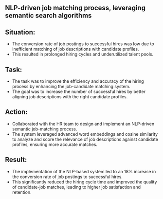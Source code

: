 
## NLP-driven job matching process, leveraging semantic search algorithms

## Situation:

- The conversion rate of job postings to successful hires was low due to inefficient matching of job descriptions with candidate profiles. 
- This resulted in prolonged hiring cycles and underutilized talent pools.

## Task:

- The task was to improve the efficiency and accuracy of the hiring process by enhancing the job-candidate matching system. 
- The goal was to increase the number of successful hires by better aligning job descriptions with the right candidate profiles.


## Action:

- Collaborated with the HR team to design and implement an NLP-driven semantic job-matching process. 
- The system leveraged advanced word embeddings and cosine similarity to analyze and score the relevance of job descriptions against candidate profiles, ensuring more accurate matches.




## Result:
- The implementation of the NLP-based system led to an 18% increase in the conversion rate of job postings to successful hires.
- This significantly reduced the hiring cycle time and improved the quality of candidate-job matches, leading to higher job satisfaction and retention.

